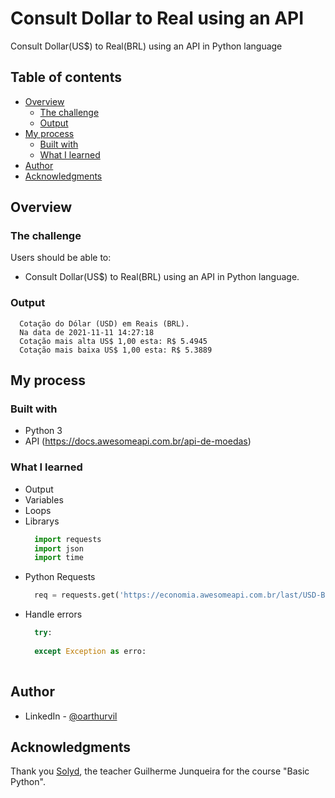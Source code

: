 # Consult Dollar to Real using an API
Consult Dollar(US$) to Real(BRL) using an API in Python language


## Table of contents

- [Overview](#overview)
  - [The challenge](#the-challenge)
  - [Output](#Output)
- [My process](#my-process)
  - [Built with](#built-with)
  - [What I learned](#what-i-learned)
- [Author](#author)
- [Acknowledgments](#acknowledgments)

## Overview

### The challenge

Users should be able to:

- Consult Dollar(US$) to Real(BRL) using an API in Python language.

### Output

```
  Cotação do Dólar (USD) em Reais (BRL).
  Na data de 2021-11-11 14:27:18
  Cotação mais alta US$ 1,00 esta: R$ 5.4945 
  Cotação mais baixa US$ 1,00 esta: R$ 5.3889
```

## My process

### Built with

- Python 3
- API (https://docs.awesomeapi.com.br/api-de-moedas)


### What I learned

- Output
- Variables
- Loops
- Librarys
  ```py
    import requests
    import json
    import time
  ```
- Python Requests
  ```py
    req = requests.get('https://economia.awesomeapi.com.br/last/USD-BRL')
  ```
- Handle errors
  ```py
    try:            
        
    except Exception as erro:
        
  ```


## Author

- LinkedIn - [@oarthurvil](www.linkedin.com/in/oarthurvil)


## Acknowledgments

Thank you [Solyd](https://solyd.com.br/treinamentos/), the teacher Guilherme Junqueira for the course "Basic Python".
